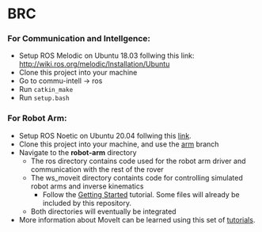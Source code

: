 # BRC

### For Communication and Intellgence:
- Setup ROS Melodic on Ubuntu 18.03 follwing this link: http://wiki.ros.org/melodic/Installation/Ubuntu
- Clone this project into your machine
- Go to commu-intell -> ros
- Run `catkin_make`
- Run `setup.bash`

### For Robot Arm:
- Setup ROS Noetic on Ubuntu 20.04 follwing this [link](http://wiki.ros.org/noetic/Installation/Ubuntu).
- Clone this project into your machine, and use the [arm](https://github.com/boilerrobotics/BRC2019-2020/tree/arm) branch
- Navigate to the **robot-arm** directory
    - The ros directory contains code used for the robot arm driver and communication with the rest of the rover
    - The ws_moveit directory containts code for controlling simulated robot arms and inverse kinematics
        - Follow the [Getting Started](https://ros-planning.github.io/moveit_tutorials/doc/getting_started/getting_started.html) tutorial. Some files will already be included by this repository.
    - Both directories will eventually be integrated
- More information about MoveIt can be learned using this set of [tutorials](https://ros-planning.github.io/moveit_tutorials/).
